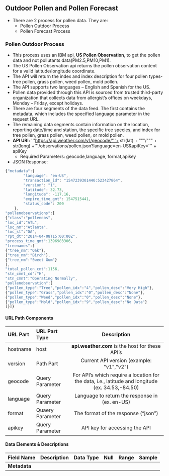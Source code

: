 ## Outdoor Pollen and Pollen Forecast
- There are 2 process for pollen data. They are:
  - Pollen Outdoor Process
  - Pollen Forecast Process

### Pollen Outdoor Process
- This process uses an IBM api, **US Pollen Observation**, to get the pollen data and not pollutants data(PM2.5,PM10,PM1).
- The US Pollen Observation api returns the pollen observation content for a valid latitude/longitude coordinate.
- The API will return the index and index description for four pollen types- tree pollen, grass pollen, weed pollen, mold pollen.
- The API supports two languages – English and Spanish for the US.
- Pollen data provided through this API is sourced from trusted third-party organization that collects data from allergist’s offices on weekdays, Monday – Friday, except holidays.
- There are four segments of the data feed. The first contains the metadata, which includes the specified language parameter in the request URL.
- The remaining data segments contain information on the location, reporting date/time and station, the specific tree species, and index for tree pollen, grass pollen, weed pollen, or mold pollen.
- **API URl:** '''https://api.weather.com/v1/geocode/'''+ str(lat) + """/""" + str(long) +'''/observations/pollen.json?language=en-US&apiKey=''' + apiKey
  - Required Parameters: geocode,language, format,apikey
- JSON Response:
```javascript
{"metadata":{
    	"language": "en-US",
    	"transaction_id": "1547239301440:523427864",
    	"version": "1",
    	"latitude": 32.73,
    	"longitude": -117.16,
    	"expire_time_gmt": 1547515441,
    	"status_code": 200
	},
"pollenobservations":[
{"class":"pollenobs",
"loc_id":"ATL",
"loc_nm":"Atlanta",
"loc_st":"GA",
"rpt_dt":"2014-04-08T15:00:00Z",
"process_time_gmt":1396983306,
"treenames":[
{"tree_nm":"Oak"},
{"tree_nm":"Birch"},
{"tree_nm":"Sweet Gum"}
],
"total_pollen_cnt":1156,
"stn_cmnt_cd":"H",
"stn_cmnt":"Operating Normally",
"pollenobservation":[
{"pollen_type":"Tree","pollen_idx":"4","pollen_desc":"Very High"},
{"pollen_type":"Grass","pollen_idx":"0","pollen_desc":"None"},
{"pollen_type":"Weed","pollen_idx":"0","pollen_desc":"None"},
{"pollen_type":"Mold","pollen_idx":"9","pollen_desc":"No Data"}
]}]}

```

#### URL Path Components
|**URL Part**|**URL Part Type**|**Description**|
| :- | :- | :-: |
|hostname|host|**api.weather.com** is the host for these API’s|
|version|Path Part|Current API version (example:  "v1","v2")|
|geocode|Query Parameter|For API’s which require a location for the data, i.e., latitude and longitude (ex. 34.53,-84.50)|
|language|Query Parameter|Language to return the response in (ex. en-US)|
|format|Quaery Parameter|The format of the response (“json”)|
|apikey|Query Parameter|API key for accessing the API|

#### Data Elements & Descriptions
|**Field Name**|**Description**|**Data Type**|**Null**|**Range**|**Sample**|
| :- | :- | :- | :- | :- | :-: |
|**Metadata**||||||